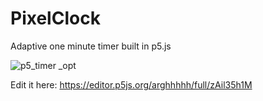 # PixelClock
Adaptive one minute timer built in p5.js

![p5_timer _opt](https://github.com/user-attachments/assets/76b0c29c-4e79-438a-8ec1-8b75030ab4aa)

Edit it here: https://editor.p5js.org/arghhhhh/full/zAil35h1M
